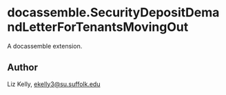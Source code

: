 # docassemble.SecurityDepositDemandLetterForTenantsMovingOut

A docassemble extension.

## Author

Liz Kelly, ekelly3@su.suffolk.edu

